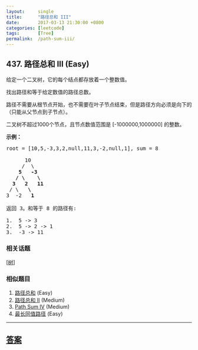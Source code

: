 ```yaml
---
layout:     single
title:      "路径总和 III"
date:       2017-03-13 21:30:00 +0800
categories: [leetcode]
tags:       [Tree]
permalink:  /path-sum-iii/
---
```


## 437. 路径总和 III (Easy)

<p>给定一个二叉树，它的每个结点都存放着一个整数值。</p>

<p>找出路径和等于给定数值的路径总数。</p>

<p>路径不需要从根节点开始，也不需要在叶子节点结束，但是路径方向必须是向下的（只能从父节点到子节点）。</p>

<p>二叉树不超过1000个节点，且节点数值范围是 [-1000000,1000000] 的整数。</p>

<p><strong>示例：</strong></p>

<pre>root = [10,5,-3,3,2,null,11,3,-2,null,1], sum = 8

      10
     /  \
    <strong>5</strong>   <strong>-3</strong>
   <strong>/</strong> <strong>\</strong>    <strong>\</strong>
  <strong>3</strong>   <strong>2</strong>   <strong>11</strong>
 / \   <strong>\</strong>
3  -2   <strong>1</strong>

返回 3。和等于 8 的路径有:

1.  5 -&gt; 3
2.  5 -&gt; 2 -&gt; 1
3.  -3 -&gt; 11
</pre>

### 相关话题
  [[树](https://github.com/openset/leetcode/tree/master/tag/tree/README.md)]

### 相似题目
  1. [路径总和](/path-sum) (Easy)
  1. [路径总和 II](/path-sum-ii) (Medium)
  1. [Path Sum IV](/path-sum-iv) (Medium)
  1. [最长同值路径](/longest-univalue-path) (Easy)

---

## [答案](https://github.com/openset/leetcode/tree/master/problems/path-sum-iii)

